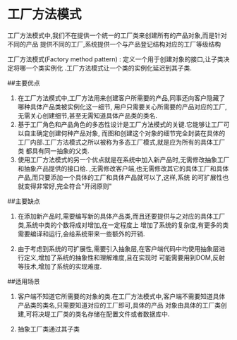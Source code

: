 # 工厂方法模式
工厂方法模式中,我们不在提供一个统一的工厂类来创建所有的产品对象,而是针对不同的产品
提供不同的工厂,系统提供一个与产品登记结构对应的工厂等级结构

工厂方法模式(Factory method pattern) : 定义一个用于创建对象的接口,让子类决定将哪一个类实例化
.工厂方法模式让一个类的实例化延迟到其子类.

##主要优点
 1. 在工厂方法模式中,工厂方法用来创建客户所需要的产品,同事还向客户隐藏了哪种具体产品类被实例化这一细节,
 用户只需要关心所需要的产品对应的工厂,无需关心创建细节,甚至无需知道具体产品类的类名.
 2. 基于工厂角色和产品角色的多态性设计是工厂方法模式的关键.它能够让工厂可以自主确定创建何种产品对象,
 而图和创建这个对象的细节完全封装在具体的工厂内部.工厂方法模式之所以被称为多态工厂模式,就是应为所有的具体工厂类
 都具有同一抽象的父类.
 3. 使用工厂方法模式的另一个优点就是在系统中加入新产品时,无需修改抽象工厂和抽象产品提供的接口给.
 ,无需修改客户端,也无需修改其它的具体工厂和具体产品,而只要添加一个具体的工厂和具体产品就可以了,这样,系统
 的可扩展性也就变得非常好,完全符合"开闭原则"

 ##主要缺点
 1. 在添加新产品时,需要编写新的具体产品类,而且还要提供与之对应的具体工厂类,系统中类的个数将成对增加,在一定程度上
 增加了系统的复杂度,有更多的类需要编译和运行,会给系统带来一些额外的开销.

 2. 由于考虑到系统的可扩展性,需要引入抽象层,在客户端代码中均使用抽象层进行定义,增加了系统的抽象性和理解难度,且在实现时
 可能需要用到DOM,反射等技术,增加了系统的实现难度.

 ##适用场景
 1. 客户端不知道它所需要的对象的类.在工厂方法模式中,客户端不需要知道具体产品类的类名,只需要知道对应的工厂即可,具体的产品
 对象由具体的工厂类创建,可将决堤工厂类的类名存储在配置文件或者数据库中.

 2. 抽象工厂类通过其子类

